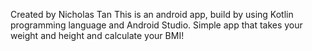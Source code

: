 Created by Nicholas Tan
This is an android app, build by using Kotlin programming language and Android Studio.
Simple app that takes your weight and height and calculate your BMI!
